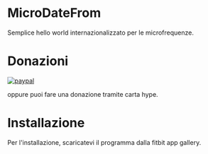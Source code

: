 # MicroDateFrom
Semplice hello world internazionalizzato per le microfrequenze.

# Donazioni

[![paypal](https://www.paypalobjects.com/it_IT/IT/i/btn/btn_donateCC_LG.gif)](https://www.paypal.com/cgi-bin/webscr?cmd=_s-xclick&hosted_button_id=H4ZHTFRCETWXG)

oppure puoi fare una donazione tramite carta hype.


# Installazione

Per l'installazione, scaricatevi il programma dalla fitbit app gallery.
